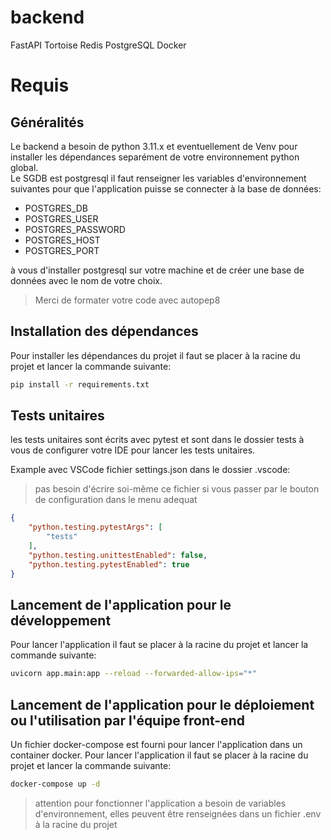 # backend
FastAPI
Tortoise
Redis
PostgreSQL
Docker

# Requis
## Généralités
Le backend a besoin de python 3.11.x et eventuellement de Venv pour installer les dépendances separément de votre environnement python global.
<br>
Le SGDB est postgresql il faut renseigner les variables d'environnement suivantes pour que l'application puisse se connecter à la base de données:
- POSTGRES_DB
- POSTGRES_USER
- POSTGRES_PASSWORD
- POSTGRES_HOST
- POSTGRES_PORT

à vous d'installer postgresql sur votre machine et de créer une base de données avec le nom de votre choix.

> Merci de formater votre code avec autopep8
## Installation des dépendances
Pour installer les dépendances du projet il faut se placer à la racine du projet et lancer la commande suivante:
```bash
pip install -r requirements.txt
```
## Tests unitaires
les tests unitaires sont écrits avec pytest et sont dans le dossier tests à vous de configurer votre IDE pour lancer les tests unitaires.

Example avec VSCode fichier settings.json dans le dossier .vscode:
> pas besoin d'écrire soi-même  ce fichier si vous passer par le bouton de configuration dans le menu adequat
```json
{
    "python.testing.pytestArgs": [
        "tests"
    ],
    "python.testing.unittestEnabled": false,
    "python.testing.pytestEnabled": true
}
```

## Lancement de l'application pour le développement
Pour lancer l'application il faut se placer à la racine du projet et lancer la commande suivante:
```bash
uvicorn app.main:app --reload --forwarded-allow-ips="*"
```
## Lancement de l'application pour le déploiement ou l'utilisation par l'équipe front-end
Un fichier docker-compose est fourni pour lancer l'application dans un container docker.
Pour lancer l'application il faut se placer à la racine du projet et lancer la commande suivante:
```bash
docker-compose up -d
```
> attention pour fonctionner l'application a besoin de variables d'environnement, elles peuvent être renseignées dans un fichier .env à la racine du projet